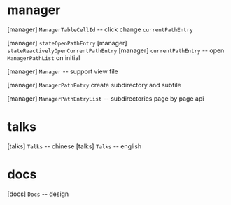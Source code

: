 # manager

[manager] `ManagerTableCellId` -- click change `currentPathEntry`

[manager] `stateOpenPathEntry`
[manager] `stateReactivelyOpenCurrentPathEntry`
[manager] `currentPathEntry` -- open `ManagerPathList` on initial

[manager] `Manager` -- support view file

[manager] `ManagerPathEntry` create subdirectory and subfile

[manager] `ManagerPathEntryList` -- subdirectories page by page api

# talks

[talks] `Talks` -- chinese
[talks] `Talks` -- english

# docs

[docs] `Docs` -- design
